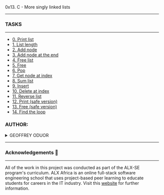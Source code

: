 0x13. C - More singly linked lists

----
### TASKS ###

---

- [0. Print list](0-print_listint.c)
- [1. List length](1-listint_len.c)
- [2. Add node](2-add_nodeint.c)
- [3. Add node at the end](3-add_nodeint_end.c)
- [4. Free list](4-free_listint.c)
- [5. Free](5-free_listint2.c)
- [6. Pop](6-pop_listint.c)
- [7. Get node at index](7-get_nodeint.c)
- [8. Sum list](8-sum_listint.c)
- [9. Insert](9-insert_nodeint.c)
- [10. Delete at index](10-delete_nodeint.c)
- [11. Reverse list](100-reverse_listint.c)
- [12. Print (safe version)](101-print_listint_safe.c)
- [13. Free (safe version)](102-free_listint_safe.c)
- [14. Find the loop](103-find_loop.c)



### AUTHOR:
<details>
    <summary>GEOFFREY ODUOR</summary>
    <ul>
        <li>
            <a href="https://github.com/luckyhope1">Github</a>
        </li>
        <li>
            <a href="https://twitter.com/TomGeoffry">Twitter</a>
        </li>
        <li>
            <a href="https://geoffrytom@gmail.com">e-mail</a>
        </li>
    </ul>
</details>

---

### Acknowledgements  :pray:
___
All of the work in this project was conducted as part of the ALX-SE program's curriculum. ALX Africa is an online full-stack software engineering school that uses project-based peer learning to educate students for careers in the IT industry. Visit this <a href="https://www.alxafrica.com/software-engineering-2022">website</a> for further information.
